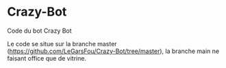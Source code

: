 # Crazy-Bot
Code du bot Crazy Bot

Le code se situe sur la branche master (https://github.com/LeGarsFou/Crazy-Bot/tree/master), la branche main ne faisant office que de vitrine.
